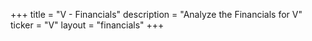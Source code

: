 +++
title = "V - Financials"
description = "Analyze the Financials for V"
ticker = "V"
layout = "financials"
+++

